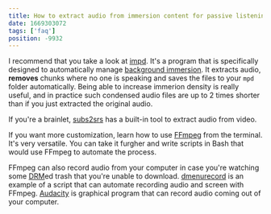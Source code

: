 ```yaml
---
title: How to extract audio from immersion content for passive listening?
date: 1669303072
tags: ['faq']
position: -9932
---
```


I recommend that you take a look at
[impd](https://github.com/Ajatt-Tools/impd).
It's a program that is specifically designed to automatically manage [background immersion](whats-immersion.html).
It extracts audio,
**removes** chunks where no one is speaking
and saves the files to your `mpd` folder automatically.
Being able to increase immerion density is really useful,
and in practice such condensed audio files are up to 2 times shorter
than if you just extracted the original audio.

If you're a brainlet,
[subs2srs](https://aur.archlinux.org/packages?K=subs2srs) has a built-in tool to extract audio from video.

If you want more customization,
learn how to use
[FFmpeg](https://wiki.archlinux.org/title/FFmpeg)
from the terminal.
It's very versatile.
You can take it furgher
and write scripts in Bash that would use FFmpeg to automate the process.

FFmpeg can also record audio from your computer
in case you're watching some [DRM](https://drm.info/what-is-drm.en.html)ed trash
that you're unable to download.
[dmenurecord](https://github.com/tatsumoto-ren/dotfiles/blob/main/.local/bin/dmenurecord)
is an example of a script that can automate recording audio and screen with FFmpeg.
[Audacity](https://archlinux.org/packages/?name=audacity)
is graphical program that can record audio coming out of your computer.
